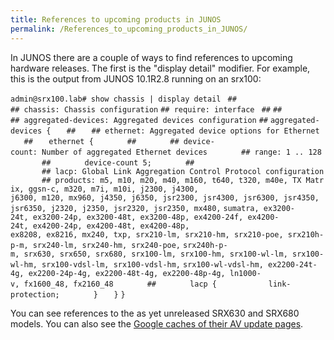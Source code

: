 ```yaml
---
title: References to upcoming products in JUNOS
permalink: /References_to_upcoming_products_in_JUNOS/
---
```


In JUNOS there are a couple of ways to find references to upcoming hardware releases. The first is the "display detail" modifier. For example, this is the output from JUNOS 10.1R2.8 running on an srx100:

`admin@srx100.lab# show chassis | display detail `
`##`
`## chassis: Chassis configuration`
`## require: interface `
`##`
`##`
`## aggregated-devices: Aggregated devices configuration`
`##`
`aggregated-devices {`
`   ##`
`   ## ethernet: Aggregated device options for Ethernet`
`   ##`
`   ethernet {`
`       ##`
`       ## device-count: Number of aggregated Ethernet devices`
`       ## range: 1 .. 128`
`       ##`
`       device-count 5;`
`       ##`
`       ## lacp: Global Link Aggregation Control Protocol configuration`
`       ## products: m5, m10, m20, m40, m160, t640, t320, m40e, TX Matrix, ggsn-c, m320, m7i, m10i, j2300, j4300,`
`j6300, m120, mx960, j4350, j6350, jsr2300, jsr4300, jsr6300, jsr4350, jsr6350, j2320, j2350, jsr2320, jsr2350, mx480,`
`sumatra, ex3200-24t, ex3200-24p, ex3200-48t, ex3200-48p, ex4200-24f, ex4200-24t, ex4200-24p, ex4200-48t, ex4200-48p,`
`ex8208, ex8216, mx240, txp, srx210-lm, srx210-hm, srx210-poe, srx210h-p-m, srx240-lm, srx240-hm, srx240-poe,`
`srx240h-p-m, srx630, srx650, srx680, srx100-lm, srx100-hm, srx100-wl-lm, srx100-wl-hm, srx100-vdsl-lm, srx100-vdsl-hm,`
`srx100-wl-vdsl-hm, ex2200-24t-4g, ex2200-24p-4g, ex2200-48t-4g, ex2200-48p-4g, ln1000-v, fx1600_48, fx2160_48`
`       ##`
`       lacp {`
`           link-protection;`
`       }`
`   }`
`}`

You can see references to the as yet unreleased SRX630 and SRX680 models. You can also see the [Google caches of their AV update pages](http://www.google.com/search?q=juniper+srx630).